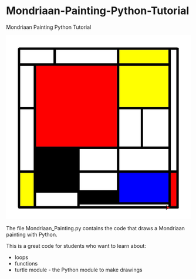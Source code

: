 # Mondriaan-Painting-Python-Tutorial
Mondriaan Painting Python Tutorial

![alt text](https://github.com/RoelTim/Mondrian-Painting-Python-Tutorial/blob/master/Mondrian_Python_Drawing.JPG)

The file Mondriaan_Painting.py contains the code that draws a Mondriaan painting with Python.

This is a great code for students who want to learn about:
  - loops
  - functions
  - turtle module - the Python module to make drawings

